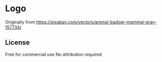 # Logo

Originally from https://pixabay.com/vectors/animal-badger-mammal-gray-157734/

## License

Free for commercial use
No attribution required
